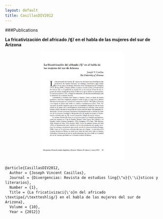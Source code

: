 ```yaml
---
layout: default
title: CasillasDIV2012
---
```


###Publications

__La fricativización del africado /ʧ/ en el habla de las mujeres del sur de Arizona__ 
<div align="center">
<img width="275" src="/assets/images/CasillasDIV2012.png"/>
</div>

    @article{CasillasDIV2012,
      Author = {Joseph Vincent Casillas},
      Journal = {Divergencias: Revista de estudios ling{\"u}{\'\i}sticos y literarios},
      Number = {1},
      Title = {La fricativizaci{\'o}n del africado \textipa{/\textteshlig/} en el habla de las mujeres del sur de Arizona},
      Volume = {10},
      Year = {2012}}